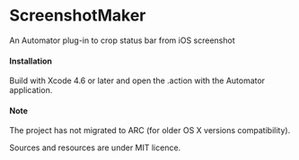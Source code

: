 ScreenshotMaker
===============

An Automator plug-in to crop status bar from iOS screenshot


#### Installation

Build with Xcode 4.6 or later and open the .action with the Automator application.

#### Note

The project has not migrated to ARC (for older OS X versions compatibility).

Sources and resources are under MIT licence.